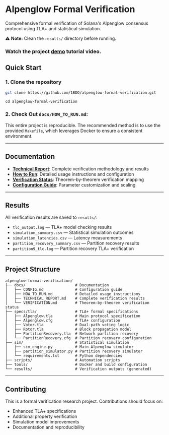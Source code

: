 
# Alpenglow Formal Verification 

Comprehensive formal verification of Solana's Alpenglow consensus protocol using TLA+ and statistical simulation.

⚠️ **Note:** Clean the `results/` directory before running.

### Watch the project [demo](https://www.loom.com/share/a0827a2ed4f04c3c899498036cff6598?sid=54ee78e1-e3e1-4c3e-8b2c-5f8332566588) tutorial video. 

## Quick Start

### 1. Clone the repository

```bash
git clone https://github.com/1BDO/alpenglow-formal-verification.git
````
````
cd alpenglow-formal-verification
````
### 2. Check Out `docs/HOW_TO_RUN.md`:

This entire project is reproducible. The recommended method is to use the provided `Makefile`, which leverages Docker to ensure a consistent environment.

---

## Documentation

* **[Technical Report](docs/TECHNICAL_REPORT.md)**: Complete verification methodology and results
* **[How to Run](docs/HOW_TO_RUN.md)**: Detailed usage instructions and configuration
* **[Verification Status](docs/VERIFICATION.md)**: Theorem-by-theorem verification mapping
* **[Configuration Guide](docs/CONFIG.md)**: Parameter customization and scaling

---

## Results

All verification results are saved to `results/`:

* `tlc_output.log` — TLA+ model checking results
* `simulation_summary.csv` — Statistical simulation outcomes
* `simulation_latencies.csv` — Latency measurements
* `partition_recovery_summary.csv` — Partition recovery results
* `partition9_tlc.log` — Partition recovery TLA+ verification

---

## Project Structure

```
alpenglow-formal-verification/
├── docs/                      # Documentation
│   ├── CONFIG.md              # Configuration guide
│   ├── HOW_TO_RUN.md          # Detailed usage instructions
│   ├── TECHNICAL_REPORT.md    # Complete verification results
│   └── VERIFICATION.md        # Theorem-by-theorem verification status
├── specs/tla/                 # TLA+ formal specifications
│   ├── Alpenglow.tla          # Main protocol specification
│   ├── Alpenglow.cfg          # TLA+ configuration
│   ├── Votor.tla              # Dual-path voting logic
│   ├── Rotor.tla              # Block propagation model
│   ├── PartitionRecovery.tla  # Network partition recovery 
│   └── PartitionRecovery.cfg  # Partition recovery configuration
├── sim/                       # Statistical simulation
│   ├── sim_engine.py          # Main Alpenglow simulator
│   ├── partition_simulator.py # Partition recovery simulator
│   └── requirements.txt       # Python dependencies
├── scripts/                   # Automation scripts
├── tools/                     # Docker and build configuration
└── results/                   # Verification outputs (generated)
```

---

## Contributing

This is a formal verification research project. Contributions should focus on:

* Enhanced TLA+ specifications
* Additional property verification
* Simulation model improvements
* Documentation and reproducibility
